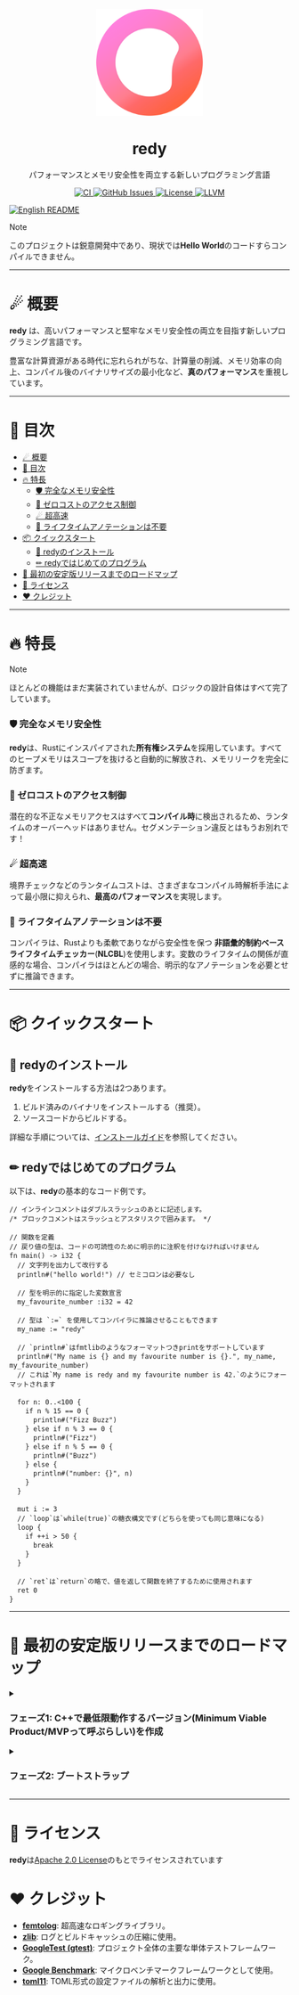 <p align="center">
  <img src="src/build/resources/assets/logo_1080.png" width="192" alt="redy">
</p>
<h1 align="center">redy</h1>

<p align="center">
  パフォーマンスとメモリ安全性を両立する新しいプログラミング言語
</p>

<p align="center">
  <a href="https://github.com/pugur523/redy/actions/workflows/ci.yml">
    <img src="https://github.com/pugur523/redy/actions/workflows/ci.yml/badge.svg" alt="CI">
  </a>
  <a href="https://github.com/pugur523/redy/issues">
    <img src="https://img.shields.io/github/issues/pugur523/redy.svg" alt="GitHub Issues">
  </a>
  <a href="LICENSE">
    <img src="https://img.shields.io/badge/License-Apache%20License%20Version%202.0-yellow" alt="License">
  </a>
  <a href="https://llvm.org/docs/index.html">
    <img src="https://img.shields.io/badge/LLVM-20-green?logo=llvm" alt="LLVM">
  </a>
</p>
<p align="left">
  <a href="README.md">
    <img src="https://img.shields.io/badge/English_description_here-blue" alt="English README">
  </a>
</p>

> [!NOTE]
> このプロジェクトは鋭意開発中であり、現状では**Hello World**のコードすらコンパイルできません。

---

# ☄ 概要

**redy** は、高いパフォーマンスと堅牢なメモリ安全性の両立を目指す新しいプログラミング言語です。

豊富な計算資源がある時代に忘れられがちな、計算量の削減、メモリ効率の向上、コンパイル後のバイナリサイズの最小化など、**真のパフォーマンス**を重視しています。

---

# 📖 目次

- [☄ 概要](#-概要)
- [📖 目次](#-目次)
- [🔥 特長](#-特長)
    - [🛡️ 完全なメモリ安全性](#️-完全なメモリ安全性)
    - [🚫 ゼロコストのアクセス制御](#-ゼロコストのアクセス制御)
    - [☄ 超高速](#-超高速)
    - [🍃 ライフタイムアノテーションは不要](#-ライフタイムアノテーションは不要)
- [📦 クイックスタート](#-クイックスタート)
  - [🍭 redyのインストール](#-redyのインストール)
  - [✏ redyではじめてのプログラム](#-redyではじめてのプログラム)
- [🚀 最初の安定版リリースまでのロードマップ](#-最初の安定版リリースまでのロードマップ)
- [🪪 ライセンス](#-ライセンス)
- [❤️ クレジット](#️-クレジット)

---

# 🔥 特長

> [!NOTE]
> ほとんどの機能はまだ実装されていませんが、ロジックの設計自体はすべて完了しています。

### 🛡️ 完全なメモリ安全性

**redy**は、Rustにインスパイアされた**所有権システム**を採用しています。すべてのヒープメモリはスコープを抜けると自動的に解放され、メモリリークを完全に防ぎます。

### 🚫 ゼロコストのアクセス制御

潜在的な不正なメモリアクセスはすべて**コンパイル時**に検出されるため、ランタイムのオーバーヘッドはありません。セグメンテーション違反とはもうお別れです！

### ☄ 超高速

境界チェックなどのランタイムコストは、さまざまなコンパイル時解析手法によって最小限に抑えられ、**最高のパフォーマンス**を実現します。

### 🍃 ライフタイムアノテーションは不要

コンパイラは、Rustよりも柔軟でありながら安全性を保つ **非語彙的制約ベースライフタイムチェッカー**(**NLCBL**)を使用します。変数のライフタイムの関係が直感的な場合、コンパイラはほとんどの場合、明示的なアノテーションを必要とせずに推論できます。

---

# 📦 クイックスタート

## 🍭 redyのインストール

**redy**をインストールする方法は2つあります。
  1. ビルド済みのバイナリをインストールする（推奨）。
  2. ソースコードからビルドする。

詳細な手順については、[インストールガイド](docs/INSTALL.ja.md)を参照してください。

## ✏ redyではじめてのプログラム

以下は、**redy**の基本的なコード例です。

```redy
// インラインコメントはダブルスラッシュのあとに記述します。
/* ブロックコメントはスラッシュとアスタリスクで囲みます。 */

// 関数を定義
// 戻り値の型は、コードの可読性のために明示的に注釈を付けなければいけません
fn main() -> i32 {
  // 文字列を出力して改行する
  println#("hello world!") // セミコロンは必要なし

  // 型を明示的に指定した変数宣言
  my_favourite_number :i32 = 42

  // 型は `:=` を使用してコンパイラに推論させることもできます
  my_name := "redy"

  // `println#`はfmtlibのようなフォーマットつきprintをサポートしています
  println#("My name is {} and my favourite number is {}.", my_name, my_favourite_number)
  // これは`My name is redy and my favourite number is 42.`のようにフォーマットされます

  for n: 0..<100 {
    if n % 15 == 0 {
      println#("Fizz Buzz")
    } else if n % 3 == 0 {
      println#("Fizz")
    } else if n % 5 == 0 {
      println#("Buzz")
    } else {
      println#("number: {}", n)
    }
  }

  mut i := 3
  // `loop`は`while(true)`の糖衣構文です(どちらを使っても同じ意味になる)
  loop {
    if ++i > 50 {
      break
    }
  }

  // `ret`は`return`の略で、値を返して関数を終了するために使用されます
  ret 0
}
```

---

# 🚀 最初の安定版リリースまでのロードマップ

<details close>
<summary>
  <h3>
    フェーズ1: C++で最低限動作するバージョン(Minimum Viable Product/MVPって呼ぶらしい)を作成
  </h3>
</summary>

  - [x] **ファイル管理**
      - [x] UTF-8ファイルの読み込みと検証
          - [x] 最新のUCDデータを使用した厳密なユニコードシーケンスの検証
      - [x] 複数ファイルの管理システム
      - [x] UTF-8ファイルカーソル（peek、nextなどを提供）

  - [x] **診断機能**
      - [x] コード
      - [x] 重大度
      - [x] エントリ
          - [x] ヘッダー
          - [x] ラベル
              - [x] ボディ
              - [x] アノテーション
      - [x] 診断エンジン
          - [x] フォーマッタ
              - [x] ヘッダーフォーマッタ
              - [x] ラベルフォーマッタ
                  - [x] ソース行のレンダリング
              - [x] アノテーションフォーマッタ

  - [x] **国際化**
      - [x] i18nコード生成器（tomlの言語ファイルから）
          - [x] メモリ効率のための重複削減
      - [x] トランスレータ
          - [x] フォーマットサポート

  - [x] **基盤**
      - [x] アリーナ（データ指向な構造の設計に便利）
      - [x] トークン定義
      - [x] キーワード定義
      - [x] 演算子定義
      - [x] トークンストリーム（`peek`、`next`などを提供）

  - [x] **字句解析器 (Lexer)**
      - [x] 識別子
          - [x] UAX #31 - ユニコード識別子のルールを使用
      - [x] キーワード
      - [x] リテラル
          - [x] 数値
          - [x] 文字
          - [x] 文字列
      - [x] 演算子
      - [x] 区切り文字

  - [ ] **抽象構文木 (AST)**
      - [x] コンテキスト（`Base::Arena`を使用するデータ指向な構造）
      - [ ] ノード
          - [ ] 式
              - [ ] ブロックなし
                  - [ ] リテラル
                  - [ ] パス
                  - [ ] 単項演算子
                  - [ ] 二項演算子
                  - [ ] グループ化
                  - [ ] 配列
                  - [ ] タプル
                  - [ ] インデックス
                  - [ ] コンストラクタ
                  - [ ] 関数呼び出し
                  - [ ] フィールドアクセス
                  - [ ] クロージャ
                  - [ ] Await
                  - [ ] Continue
                  - [ ] Break
                  - [ ] Range
                  - [ ] Return
              - [ ] ブロックあり
                  - [ ] ブロック
                  - [ ] Constブロック
                  - [ ] Unsafe
                  - [ ] Fast
                  - [ ] If
                  - [ ] Loop
                  - [ ] While
                  - [ ] For
                  - [ ] Match
          - [ ] 文
              - [ ] 代入
              - [ ] Const代入
              - [ ] 文として扱う式
              - [ ] モジュール
              - [ ] 属性
              - [ ] 関数
              - [ ] 構造体
              - [ ] 列挙型
              - [ ] 共用体

  - [ ] **構文解析器 (Parser)**
      - [ ] 式の解析
      - [ ] ステートメントの解析

  - [ ] **AST解析器 (AST-Analyzer)**
      - [ ] シンボル解決
      - [ ] 型解決
      - [ ] Desugar

  - [ ] **HIR (High-level Intermediate Representation)**
      - [ ] コンテキスト（`Base::Arena`を使用するデータ指向な構造）

  - [ ] **HIR解析器 (HIR-Analyzer)**
      - [ ] HIRの最適化

  - [ ] **MIR (Mid-level Intermediate Representation)**
      - [ ] コンテキスト（`Base::Arena`を使用するデータ指向な構造）

  - [ ] **MIR解析器 (MIR-Analyzer)**
      - [ ] 借用チェッカー (Borrow Checker)
      - [ ] ライフタイムチェッカー
      - [ ] MIRの最適化

  - [ ] **コード生成 (Codegen)**
      - [ ] MIRをLLVM-IRに変換

  - [ ] **redyで標準ライブラリの最初のバージョンを作成**

  - [ ] **v0.1.0（C++で書かれたα版）をリリース**

</details>

<details close>
<summary>
<h3>
フェーズ2: ブートストラップ
</h3>
</summary>

  - [ ] **コンパイラ全体をredyで書き直す**
  - [ ] **v0.2.0（redyで書かれたα版）をリリース**

</details>

---

# 🪪 ライセンス

**redy**は[Apache 2.0 License](https://www.google.com/search?q=LICENSE)のもとでライセンスされています


# ❤️ クレジット

  - **[femtolog](http://github.com/pugur523/femtolog.git)**: 超高速なロギングライブラリ。
  - **[zlib](https://github.com/madler/zlib)**: ログとビルドキャッシュの圧縮に使用。
  - **[GoogleTest (gtest)](https://github.com/google/googletest)**: プロジェクト全体の主要な単体テストフレームワーク。
  - **[Google Benchmark](https://github.com/google/benchmark)**: マイクロベンチマークフレームワークとして使用。
  - **[toml11](https://github.com/ToruNiina/toml11)**: TOML形式の設定ファイルの解析と出力に使用。
